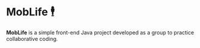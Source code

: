 # MobLife 🕴️

**MobLife** is a simple front-end Java project developed as a group to practice collaborative coding.
